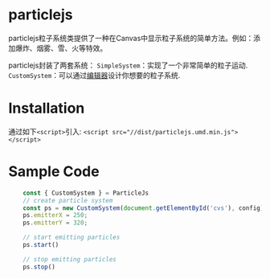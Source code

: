 # particlejs
particlejs粒子系统类提供了一种在Canvas中显示粒子系统的简单方法。例如：添加爆炸、烟雾、雪、火等特效。

particlejs封装了两套系统：
`SimpleSystem`：实现了一个非常简单的粒子运动.
`CustomSystem`：可以通过[编辑器](http://www.http://idleb.cn/examples/particlejs/editor)设计你想要的粒子系统.

# Installation
通过如下`<script>`引入:
`<script src="//dist/particlejs.umd.min.js"></script>`

# Sample Code
``` javascript
    const { CustomSystem } = ParticleJs
    // create particle system
    const ps = new CustomSystem(document.getElementById('cvs'), config)
    ps.emitterX = 250;
    ps.emitterY = 320;

    // start emitting particles
    ps.start()

    // stop emitting particles
    ps.stop()
```